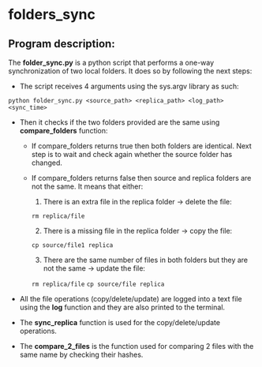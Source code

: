 # folders_sync

## Program description:

The **folder_sync.py** is a python script that performs a one-way synchronization of two local folders. It does so by following the next steps:

  - The script receives 4 arguments using the sys.argv library as such:
  
  `python folder_sync.py <source_path> <replica_path> <log_path> <sync_time>`
  
  - Then it checks if the two folders provided are the same using **compare_folders** function:
  
    - If compare_folders returns true then both folders are identical. Next step is to wait and check again whether the source folder has changed.
    
    - If compare_folders returns false then source and replica folders are not the same. It means that either:
    
      1. There is an extra file in the replica folder -> delete the file:
    
      `rm replica/file`
    
      2. There is a missing file in the replica folder -> copy the file:
      
      `cp source/file1 replica`
      
      3. There are the same number of files in both folders but they are not the same -> update the file:
      
      `rm replica/file`
      `cp source/file replica`
      
  - All the file operations (copy/delete/update) are logged into a text file using the **log** function and they are also printed to the terminal.

  - The **sync_replica** function is used for the copy/delete/update operations.

  - The **compare_2_files** is the function used for comparing 2 files with the same name by checking their hashes. 
      
        
       
